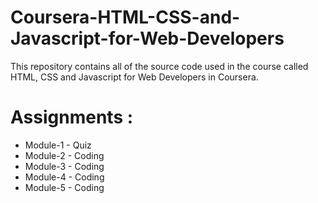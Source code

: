 # Coursera-HTML-CSS-and-Javascript-for-Web-Developers
This repository contains all of the source code used in the course called HTML, CSS and Javascript for Web Developers in Coursera.

# Assignments :
* Module-1 - Quiz
* Module-2 - Coding
* Module-3 - Coding
* Module-4 - Coding
* Module-5 - Coding

